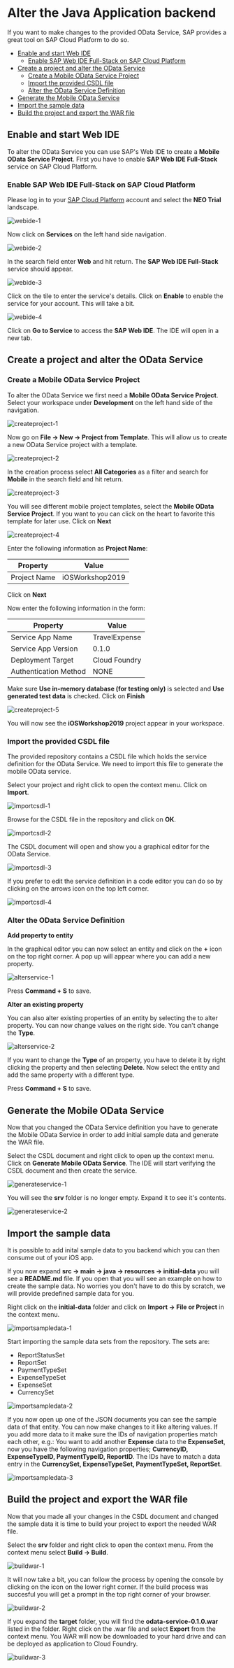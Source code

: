 # Alter the Java Application backend

If you want to make changes to the provided OData Service, SAP provides a great tool on SAP Cloud Platform to do so.

* [Enable and start Web IDE](#enablewebide)
  * [Enable SAP Web IDE Full-Stack on SAP Cloud Platform](#enablewebide2)
* [Create a project and alter the OData Service](#createproject)
  * [Create a Mobile OData Service Project](#createproject2)
  * [Import the provided CSDL file](#importcsdl)
  * [Alter the OData Service Definition](#alterservice)
* [Generate the Mobile OData Service](#generateservice)
* [Import the sample data](#importsampledata)
* [Build the project and export the WAR file](#buildproject)

<a name="enablewebide"/>

## Enable and start Web IDE

To alter the OData Service you can use SAP's Web IDE to create a **Mobile OData Service Project**. First you have to enable **SAP Web IDE Full-Stack** service on SAP Cloud Platform.

<a name="enablewebide2"/>

### Enable SAP Web IDE Full-Stack on SAP Cloud Platform

Please log in to your [SAP Cloud Platform](http://account.hanatrial.ondemand.com) account and select the **NEO Trial** landscape.

![webide-1](https://user-images.githubusercontent.com/9074514/57007845-8ada1c00-6ba0-11e9-8255-44d12b03d29e.png)

Now click on **Services** on the left hand side navigation.

![webide-2](https://user-images.githubusercontent.com/9074514/57007847-8f063980-6ba0-11e9-8b41-540a9ffcfb4d.png)

In the search field enter **Web** and hit return. The **SAP Web IDE Full-Stack** service should appear. 

![webide-3](https://user-images.githubusercontent.com/9074514/57007857-91689380-6ba0-11e9-95e1-06acb665f48d.png)

Click on the tile to enter the service's details. Click on **Enable** to enable the service for your account. This will take a bit.

![webide-4](https://user-images.githubusercontent.com/9074514/57007858-93325700-6ba0-11e9-8e05-0ceb836265fe.png)

Click on **Go to Service** to access the **SAP Web IDE**. The IDE will open in a new tab.

<a name="createproject"/>

## Create a project and alter the OData Service

<a name="createproject2">
  
### Create a Mobile OData Service Project

To alter the OData Service we first need a **Mobile OData Service Project**. Select your workspace under **Development** on the left hand side of the navigation. 

![createproject-1](https://user-images.githubusercontent.com/9074514/57007860-94fc1a80-6ba0-11e9-99d1-56675fc6e1b9.png)

Now go on **File -> New -> Project from Template**. This will allow us to create a new OData Service project with a template.

![createproject-2](https://user-images.githubusercontent.com/9074514/57008008-c9bca180-6ba1-11e9-9a4f-7b5bf1c8ea48.png)

In the creation process select **All Categories** as a filter and search for **Mobile** in the search field and hit return.

![createproject-3](https://user-images.githubusercontent.com/9074514/57008011-cf19ec00-6ba1-11e9-9832-3bba53aba5c9.png)

You will see different mobile project templates, select the **Mobile OData Service Project**. If you want to you can click on the heart to favorite this template for later use. Click on **Next**

![createproject-4](https://user-images.githubusercontent.com/9074514/57008010-cd502880-6ba1-11e9-9b69-c402ddfda36b.png)

Enter the following information as **Project Name**:

Property | Value
-------- | ---------
Project Name | iOSWorkshop2019

Click on **Next**

Now enter the following information in the form:

Property | Value
-------- | --------
Service App Name | TravelExpense
Service App Version | 0.1.0
Deployment Target | Cloud Foundry
Authentication Method | NONE

Make sure **Use in-memory database (for testing only)** is selected and **Use generated test data** is checked. Click on **Finish**

![createproject-5](https://user-images.githubusercontent.com/9074514/57008012-d0e3af80-6ba1-11e9-8dc2-4d2ee3b26f22.png)

You will now see the **iOSWorkshop2019** project appear in your workspace.

<a name="importcsdl">

### Import the provided CSDL file

The provided repository contains a CSDL file which holds the service definition for the OData Service. We need to import this file to generate the mobile OData service.

Select your project and right click to open the context menu. Click on **Import**.

![importcsdl-1](https://user-images.githubusercontent.com/9074514/57008211-5a47b180-6ba3-11e9-975a-13e1b24ad9f7.png)

Browse for the CSDL file in the repository and click on **OK**.

![importcsdl-2](https://user-images.githubusercontent.com/9074514/57008213-5f0c6580-6ba3-11e9-963b-a47288d6cd64.png)

The CSDL document will open and show you a graphical editor for the OData Service.

![importcsdl-3](https://user-images.githubusercontent.com/9074514/57008214-616ebf80-6ba3-11e9-98b3-fdd61487b027.png)

If you prefer to edit the service definition in a code editor you can do so by clicking on the arrows icon on the top left corner.

![importcsdl-4](https://user-images.githubusercontent.com/9074514/57008215-6469b000-6ba3-11e9-8bda-5548d3c7e4ea.png)

<a name="alterservice">

### Alter the OData Service Definition

**Add property to entity**

In the graphical editor you can now select an entity and click on the **+** icon on the top right corner. A pop up will appear where you can add a new property.

![alterservice-1](https://user-images.githubusercontent.com/9074514/57008321-1b662b80-6ba4-11e9-9dd0-a0c98be342f8.png)

Press **Command + S** to save.

**Alter an existing property**

You can also alter existing properties of an entity by selecting the to alter property. You can now change values on the right side. You can't change the **Type**.

![alterservice-2](https://user-images.githubusercontent.com/9074514/57008324-1f924900-6ba4-11e9-9ce0-bf83d180b0e2.png)

If you want to change the **Type** of an property, you have to delete it by right clicking the property and then selecting **Delete**. Now select the entity and add the same property with a different type.

Press **Command + S** to save.

<a name="generateservice">

## Generate the Mobile OData Service

Now that you changed the OData Service definition you have to generate the Mobile OData Service in order to add initial sample data and generate the WAR file.

Select the CSDL document and right click to open up the context menu. Click on **Generate Mobile OData Service**. The IDE will start verifying the CSDL document and then create the service.

![generateservice-1](https://user-images.githubusercontent.com/9074514/57008422-e0182c80-6ba4-11e9-9187-96fbffe49a76.png)

You will see the **srv** folder is no longer empty. Expand it to see it's contents.

![generateservice-2](https://user-images.githubusercontent.com/9074514/57008426-e4444a00-6ba4-11e9-9c00-94b342ca19f1.png)

<a name="importsampledata">

## Import the sample data

It is possible to add inital sample data to you backend which you can then consume out of your iOS app.

If you now expand **src -> main -> java -> resources -> initial-data** you will see a **README.md** file. If you open that you will see an example on how to create the sample data. No worries you don't have to do this by scratch, we will provide predefined sample data for you.

Right click on the **initial-data** folder and click on **Import -> File or Project** in the context menu.

![importsampledata-1](https://user-images.githubusercontent.com/9074514/57008527-a693f100-6ba5-11e9-9d6f-19cc8e95e203.png)

Start importing the sample data sets from the repository. The sets are:

* ReportStatusSet
* ReportSet
* PaymentTypeSet
* ExpenseTypeSet
* ExpenseSet
* CurrencySet

![importsampledata-2](https://user-images.githubusercontent.com/9074514/57008531-ab58a500-6ba5-11e9-9a08-fecce91f7a5e.png)

If you now open up one of the JSON documents you can see the sample data of that entity. You can now make changes to it like altering values. If you add more data to it make sure the IDs of navigation properties match each other, e.g.: You want to add another **Expense** data to the **ExpenseSet**, now you have the following navigation properties; **CurrencyID, ExpenseTypeID, PaymentTypeID, ReportID**. The IDs have to match a data entry in the **CurrencySet, ExpenseTypeSet, PaymentTypeSet, ReportSet**.

![importsampledata-3](https://user-images.githubusercontent.com/9074514/57008534-ad226880-6ba5-11e9-89f5-0c862d6f17ab.png)

<a name="buildproject">

## Build the project and export the WAR file

Now that you made all your changes in the CSDL document and changed the sample data it is time to build your project to export the needed WAR file.

Select the **srv** folder and right click to open the context menu. From the context menu select **Build -> Build**.

![buildwar-1](https://user-images.githubusercontent.com/9074514/57008659-6bde8880-6ba6-11e9-83ba-41b6c0c00533.png)

It will now take a bit, you can follow the process by opening the console by clicking on the icon on the lower right corner. If the build process was succesful you will get a prompt in the top right corner of your browser.

![buildwar-2](https://user-images.githubusercontent.com/9074514/57008666-700aa600-6ba6-11e9-9472-128693ee32aa.png)

If you expand the **target** folder, you will find the **odata-service-0.1.0.war** listed in the folder. Right click on the .war file and select **Export** from the context menu. You WAR will now be downloaded to your hard drive and can be deployed as application to Cloud Foundry.

![buildwar-3](https://user-images.githubusercontent.com/9074514/57008670-7731b400-6ba6-11e9-9ab1-aaac15ed80c3.png)
